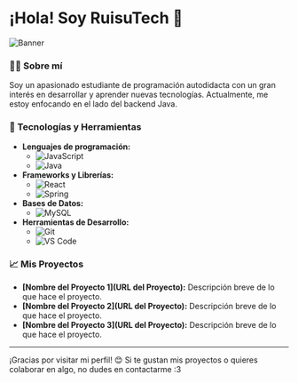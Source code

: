 # ¡Hola! Soy RuisuTech 👋

![Banner](https://your-banner-url.com/banner.png)

### 👨‍💻 Sobre mí
Soy un apasionado estudiante de programación autodidacta con un gran interés en desarrollar y aprender nuevas tecnologías. Actualmente, me estoy enfocando en el lado del backend Java.

### 🚀 Tecnologías y Herramientas
- **Lenguajes de programación:** 
  - ![JavaScript](https://img.shields.io/badge/-JavaScript-F7DF1E?style=flat-square&logo=javascript&logoColor=black)
  - ![Java](https://img.shields.io/badge/-Java-007396?style=flat-square&logo=java&logoColor=white)
- **Frameworks y Librerías:** 
  - ![React](https://img.shields.io/badge/-React-61DAFB?style=flat-square&logo=react&logoColor=black)
  - ![Spring](https://img.shields.io/badge/-Spring-6DB33F?style=flat-square&logo=spring&logoColor=white)
- **Bases de Datos:** 
  - ![MySQL](https://img.shields.io/badge/-MySQL-4479A1?style=flat-square&logo=mysql&logoColor=white)
- **Herramientas de Desarrollo:** 
  - ![Git](https://img.shields.io/badge/-Git-F05032?style=flat-square&logo=git&logoColor=white)
  - ![VS Code](https://img.shields.io/badge/-VS%20Code-007ACC?style=flat-square&logo=visual-studio-code&logoColor=white)

### 📈 Mis Proyectos
- **[Nombre del Proyecto 1](URL del Proyecto):** Descripción breve de lo que hace el proyecto.
- **[Nombre del Proyecto 2](URL del Proyecto):** Descripción breve de lo que hace el proyecto.
- **[Nombre del Proyecto 3](URL del Proyecto):** Descripción breve de lo que hace el proyecto.

---

¡Gracias por visitar mi perfil! 😊 Si te gustan mis proyectos o quieres colaborar en algo, no dudes en contactarme :3

